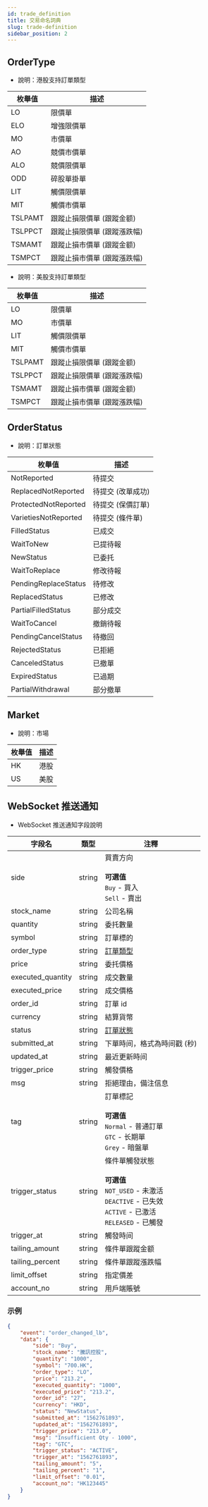 ```yaml
---
id: trade_definition
title: 交易命名詞典
slug: trade-definition
sidebar_position: 2
---
```


## OrderType

- 說明：港股支持訂單類型

| 枚舉值  | 描述                        |
| ------- | --------------------------- |
| LO      | 限價單                      |
| ELO     | 增強限價單                  |
| MO      | 市價單                      |
| AO      | 競價市價單                  |
| ALO     | 競價限價單                  |
| ODD     | 碎股單掛單                  |
| LIT     | 觸價限價單                  |
| MIT     | 觸價市價單                  |
| TSLPAMT | 跟蹤止損限價單 (跟蹤金额)   |
| TSLPPCT | 跟蹤止損限價單 (跟蹤漲跌幅) |
| TSMAMT  | 跟蹤止損市價單 (跟蹤金额)   |
| TSMPCT  | 跟蹤止損市價單 (跟蹤漲跌幅) |

- 說明：美股支持訂單類型

| 枚舉值  | 描述                        |
| ------- | --------------------------- |
| LO      | 限價單                      |
| MO      | 市價單                      |
| LIT     | 觸價限價單                  |
| MIT     | 觸價市價單                  |
| TSLPAMT | 跟蹤止損限價單 (跟蹤金额)   |
| TSLPPCT | 跟蹤止損限價單 (跟蹤漲跌幅) |
| TSMAMT  | 跟蹤止損市價單 (跟蹤金额)   |
| TSMPCT  | 跟蹤止損市價單 (跟蹤漲跌幅) |

## OrderStatus

- 說明：訂單狀態

| 枚舉值               | 描述              |
| -------------------- | ----------------- |
| NotReported          | 待提交            |
| ReplacedNotReported  | 待提交 (改單成功) |
| ProtectedNotReported | 待提交 (保價訂單) |
| VarietiesNotReported | 待提交 (條件單)   |
| FilledStatus         | 已成交            |
| WaitToNew            | 已提待報          |
| NewStatus            | 已委托            |
| WaitToReplace        | 修改待報          |
| PendingReplaceStatus | 待修改            |
| ReplacedStatus       | 已修改            |
| PartialFilledStatus  | 部分成交          |
| WaitToCancel         | 撤銷待報          |
| PendingCancelStatus  | 待撤回            |
| RejectedStatus       | 已拒絕            |
| CanceledStatus       | 已撤單            |
| ExpiredStatus        | 已過期            |
| PartialWithdrawal    | 部分撤單          |

## Market

- 說明：市場

| 枚舉值 | 描述 |
| ------ | ---- |
| HK     | 港股 |
| US     | 美股 |

## WebSocket 推送通知

- WebSocket 推送通知字段說明

| 字段名            | 類型   | 注釋                                                                                                                                 |
| ----------------- | ------ | ------------------------------------------------------------------------------------------------------------------------------------ |
| side              | string | 買賣方向<br/><br/>**可選值**<br/>`Buy` - 買入<br />`Sell` - 賣出                                                                     |
| stock_name        | string | 公司名稱                                                                                                                             |
| quantity          | string | 委托數量                                                                                                                             |
| symbol            | string | 訂單標的                                                                                                                             |
| order_type        | string | [訂單類型](./trade-definition#ordertype)                                                                                             |
| price             | string | 委托價格                                                                                                                             |
| executed_quantity | string | 成交數量                                                                                                                             |
| executed_price    | string | 成交價格                                                                                                                             |
| order_id          | string | 訂單 id                                                                                                                              |
| currency          | string | 結算貨幣                                                                                                                             |
| status            | string | [訂單狀態](./trade-definition#orderstatus)                                                                                           |
| submitted_at      | string | 下單時间，格式為時间戳 (秒)                                                                                                          |
| updated_at        | string | 最近更新時间                                                                                                                         |
| trigger_price     | string | 觸發價格                                                                                                                             |
| msg               | string | 拒絕理由，備注信息                                                                                                                   |
| tag               | string | 訂單標記<br/><br/>**可選值**<br/>`Normal` - 普通訂單<br />`GTC` - 长期單<br />`Grey` - 暗盤單                                        |
| trigger_status    | string | 條件單觸發狀態<br/><br/>**可選值**<br/>`NOT_USED` - 未激活 <br />`DEACTIVE` - 已失效<br />`ACTIVE` - 已激活<br />`RELEASED` - 已觸發 |
| trigger_at        | string | 觸發時间                                                                                                                             |
| tailing_amount    | string | 條件單跟蹤金额                                                                                                                       |
| tailing_percent   | string | 條件單跟蹤漲跌幅                                                                                                                     |
| limit_offset      | string | 指定價差                                                                                                                             |
| account_no        | string | 用戶端賬號                                                                                                                           |

### 示例

```JSON
{
	"event": "order_changed_lb",
	"data": {
		"side": "Buy",
		"stock_name": "騰訊控股",
		"quantity": "1000",
		"symbol": "700.HK",
		"order_type": "LO",
		"price": "213.2",
		"executed_quantity": "1000",
		"executed_price": "213.2",
		"order_id": "27",
		"currency": "HKD",
		"status": "NewStatus",
		"submitted_at": "1562761893",
		"updated_at": "1562761893",
		"trigger_price": "213.0",
		"msg": "Insufficient Qty - 1000",
		"tag": "GTC",
		"trigger_status": "ACTIVE",
		"trigger_at": "1562761893",
		"tailing_amount": "5",
		"tailing_percent": "1",
		"limit_offset": "0.01",
		"account_no": "HK123445"
	}
}
```
